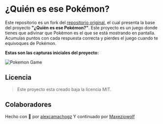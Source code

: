 
# ¿Quién es ese Pokémon?


Este repositorio es un fork del [repositorio original](https://github.com/platzi/curso-swift-WhoIsThatPKMN), el cual presenta la base del proyecto **"¿Quién es ese Pokémon?"**. Este proyecto es un juego donde tienes que adivinar que Pokémon es el que se está mostrando en pantalla. Acumulas puntos con cada respuesta correcta y pierdes el juego cuando te equivoques de Pokémon. 

**Estas son las capturas iniciales del proyecto:** 

![Pokemon Game](https://s12.gifyu.com/images/Captura-de-pantalla-2023-05-20-a-las-0.04.01.png)

  

## Licencia

> Este proyecto esta creado baja la licencia MIT.

  
## Colaboradores
Hecho con 💚 por [alexcamachogz](https://twitter.com/alexcamachogz)
Y continuado por [Maxeziowolf](https://github.com/maxeziowolf)
